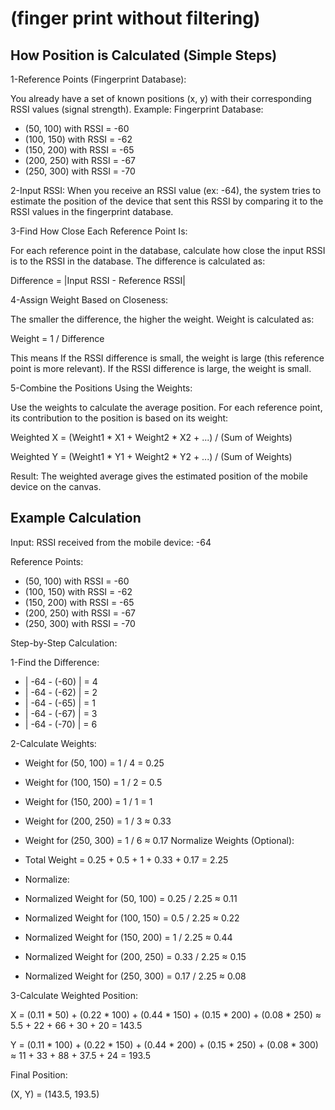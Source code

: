 # (finger print without filtering)

## How Position is Calculated (Simple Steps)
1-Reference Points (Fingerprint Database):

You already have a set of known positions (x, y) with their corresponding RSSI values (signal strength).
Example:
Fingerprint Database:
- (50, 100) with RSSI = -60
- (100, 150) with RSSI = -62
- (150, 200) with RSSI = -65
- (200, 250) with RSSI = -67
- (250, 300) with RSSI = -70
  
2-Input RSSI:
When you receive an RSSI value (ex: -64), the system tries to estimate the position of the device that sent this RSSI by comparing it to the RSSI values in the fingerprint database.

3-Find How Close Each Reference Point Is:

For each reference point in the database, calculate how close the input RSSI is to the RSSI in the database.
The difference is calculated as:

Difference = |Input RSSI - Reference RSSI|

4-Assign Weight Based on Closeness:

The smaller the difference, the higher the weight.
Weight is calculated as:

Weight = 1 / Difference

This means
If the RSSI difference is small, the weight is large (this reference point is more relevant).
If the RSSI difference is large, the weight is small.

5-Combine the Positions Using the Weights:

Use the weights to calculate the average position.
For each reference point, its contribution to the position is based on its weight:

Weighted X = (Weight1 * X1 + Weight2 * X2 + ...) / (Sum of Weights)

Weighted Y = (Weight1 * Y1 + Weight2 * Y2 + ...) / (Sum of Weights)

Result:
The weighted average gives the estimated position of the mobile device on the canvas.

## Example Calculation
Input:
RSSI received from the mobile device: -64

Reference Points:

- (50, 100) with RSSI = -60
- (100, 150) with RSSI = -62
- (150, 200) with RSSI = -65
- (200, 250) with RSSI = -67
- (250, 300) with RSSI = -70

Step-by-Step Calculation:

1-Find the Difference:


- | -64 - (-60) | = 4
- | -64 - (-62) | = 2
- | -64 - (-65) | = 1
- | -64 - (-67) | = 3
- | -64 - (-70) | = 6

2-Calculate Weights:

- Weight for (50, 100) = 1 / 4 = 0.25
- Weight for (100, 150) = 1 / 2 = 0.5
- Weight for (150, 200) = 1 / 1 = 1
- Weight for (200, 250) = 1 / 3 ≈ 0.33
- Weight for (250, 300) = 1 / 6 ≈ 0.17
Normalize Weights (Optional):

- Total Weight = 0.25 + 0.5 + 1 + 0.33 + 0.17 = 2.25
- Normalize:
- Normalized Weight for (50, 100) = 0.25 / 2.25 ≈ 0.11
- Normalized Weight for (100, 150) = 0.5 / 2.25 ≈ 0.22
- Normalized Weight for (150, 200) = 1 / 2.25 ≈ 0.44
- Normalized Weight for (200, 250) = 0.33 / 2.25 ≈ 0.15
- Normalized Weight for (250, 300) = 0.17 / 2.25 ≈ 0.08

3-Calculate Weighted Position:

X = (0.11 * 50) + (0.22 * 100) + (0.44 * 150) + (0.15 * 200) + (0.08 * 250)
  ≈ 5.5 + 22 + 66 + 30 + 20 = 143.5

Y = (0.11 * 100) + (0.22 * 150) + (0.44 * 200) + (0.15 * 250) + (0.08 * 300)
  ≈ 11 + 33 + 88 + 37.5 + 24 = 193.5
  
Final Position:

(X, Y) = (143.5, 193.5)




